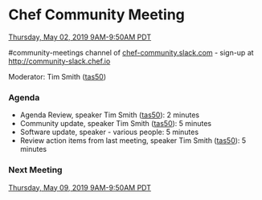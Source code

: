 # Chef Community Meeting

[Thursday, May 02, 2019 9AM-9:50AM PDT](http://everytimezone.com/#2019-05-02,240,cn3)

\#community-meetings channel of [chef-community.slack.com](http://chef-community.slack.com) - sign-up at <http://community-slack.chef.io>

Moderator: Tim Smith ([tas50](https://www.github.com/tas50/))

### Agenda
* Agenda Review, speaker Tim Smith ([tas50](https://www.github.com/tas50/)): 2 minutes
* Community update, speaker Tim Smith ([tas50](https://www.github.com/tas50/)): 5 minutes
* Software update, speaker - various people: 5 minutes
* Review action items from last meeting, speaker Tim Smith ([tas50](https://www.github.com/tas50/)): 5 minutes

### Next Meeting

[Thursday, May 09, 2019 9AM-9:50AM PDT](http://everytimezone.com/#2019-05-09,240,cn3)
